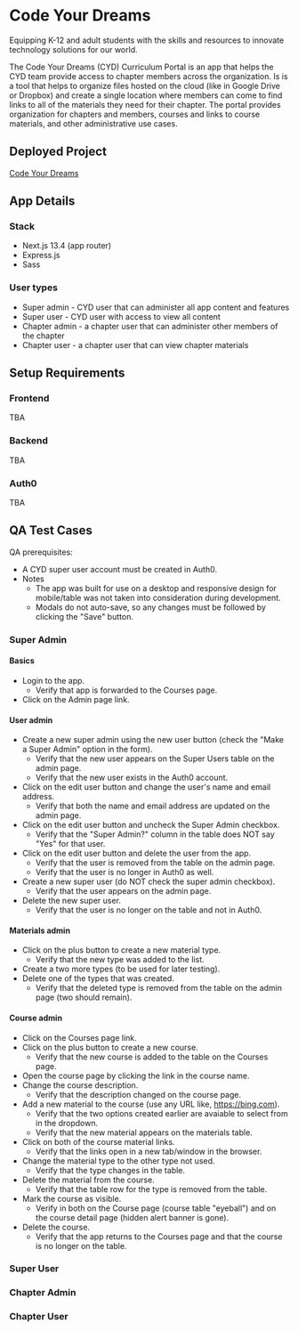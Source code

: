 # Code Your Dreams

Equipping K-12 and adult students with the skills and resources to innovate technology solutions for our world.

The Code Your Dreams (CYD) Curriculum Portal is an app that helps the CYD team provide access to chapter members across the organization. Is is a tool that helps to organize files hosted on the cloud (like in Google Drive or Dropbox) and create a single location where members can come to find links to all of the materials they need for their chapter. The portal provides organization for chapters and members, courses and links to course materials, and other administrative use cases.

## Deployed Project

[Code Your Dreams](https://code-your-dreams-fe.vercel.app/)

## App Details

### Stack

- Next.js 13.4 (app router)
- Express.js
- Sass

### User types

- Super admin - CYD user that can administer all app content and features
- Super user - CYD user with access to view all content
- Chapter admin - a chapter user that can administer other members of the chapter
- Chapter user - a chapter user that can view chapter materials

## Setup Requirements

### Frontend

TBA

### Backend

TBA

### Auth0

TBA

## QA Test Cases

QA prerequisites:

- A CYD super user account must be created in Auth0.
- Notes
  - The app was built for use on a desktop and responsive design for mobile/table was not taken into consideration during development.
  - Modals do not auto-save, so any changes must be followed by clicking the "Save" button.

### Super Admin

#### Basics

- Login to the app.
  - Verify that app is forwarded to the Courses page.
- Click on the Admin page link.

#### User admin

- Create a new super admin using the new user button (check the "Make a Super Admin" option in the form).
  - Verify that the new user appears on the Super Users table on the admin page.
  - Verify that the new user exists in the Auth0 account.
- Click on the edit user button and change the user's name and email address.
  - Verify that both the name and email address are updated on the admin page.
- Click on the edit user button and uncheck the Super Admin checkbox.
  - Verify that the "Super Admin?" column in the table does NOT say "Yes" for that user.
- Click on the edit user button and delete the user from the app.
  - Verify that the user is removed from the table on the admin page.
  - Verify that the user is no longer in Auth0 as well.
- Create a new super user (do NOT check the super admin checkbox).
  - Verify that the user appears on the admin page.
- Delete the new super user.
  - Verify that the user is no longer on the table and not in Auth0.

#### Materials admin

- Click on the plus button to create a new material type.
  - Verify that the new type was added to the list.
- Create a two more types (to be used for later testing).
- Delete one of the types that was created.
  - Verify that the deleted type is removed from the table on the admin page (two should remain).

#### Course admin

- Click on the Courses page link.
- Click on the plus button to create a new course.
  - Verify that the new course is added to the table on the Courses page.
- Open the course page by clicking the link in the course name.
- Change the course description.
  - Verify that the description changed on the course page.
- Add a new material to the course (use any URL like, https://bing.com).
  - Verify that the two options created earlier are avaiable to select from in the dropdown.
  - Verify that the new material appears on the materials table.
- Click on both of the course material links.
  - Verify that the links open in a new tab/window in the browser.
- Change the material type to the other type not used.
  - Verify that the type changes in the table.
- Delete the material from the course.
  - Verify that the table row for the type is removed from the table.
- Mark the course as visible.
  - Verify in both on the Course page (course table "eyeball") and on the course detail page (hidden alert banner is gone).
- Delete the course.
  - Verify that the app returns to the Courses page and that the course is no longer on the table.

### Super User

### Chapter Admin

### Chapter User

